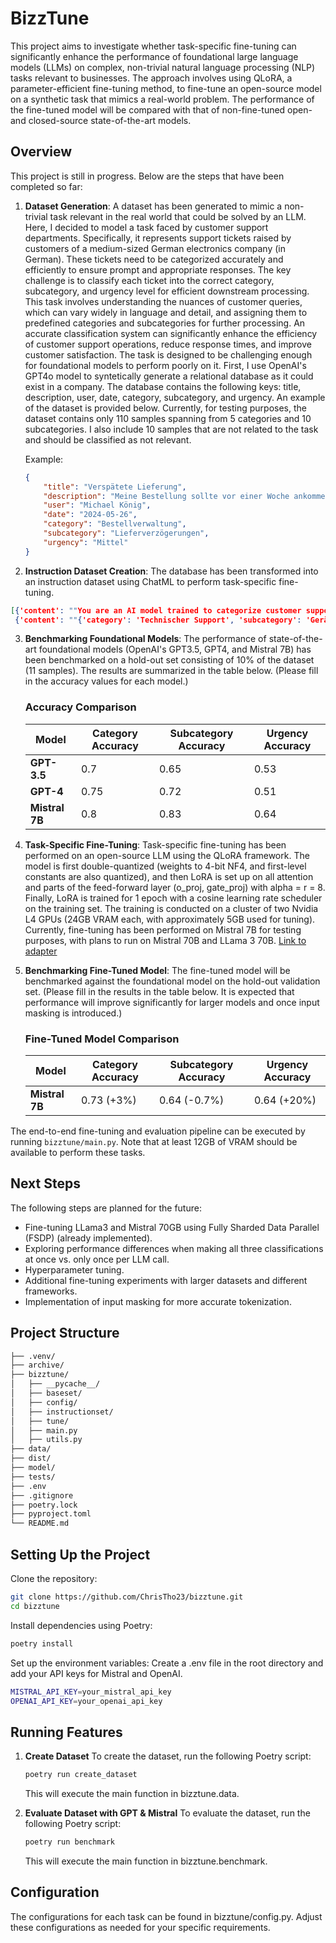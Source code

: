 # BizzTune
This project aims to investigate whether task-specific fine-tuning can significantly enhance the performance of foundational large language models (LLMs) on complex, non-trivial natural language processing (NLP) tasks relevant to businesses. The approach involves using QLoRA, a parameter-efficient fine-tuning method, to fine-tune an open-source model on a synthetic task that mimics a real-world problem. The performance of the fine-tuned model will be compared with that of non-fine-tuned open- and closed-source state-of-the-art models.

## Overview
This project is still in progress. Below are the steps that have been completed so far:

1. **Dataset Generation**: A dataset has been generated to mimic a non-trivial task relevant in the real world that could be solved by an LLM. Here, I decided to model a task faced by customer support departments. Specifically, it represents support tickets raised by customers of a medium-sized German electronics company (in German). These tickets need to be categorized accurately and efficiently to ensure prompt and appropriate responses. The key challenge is to classify each ticket into the correct category, subcategory, and urgency level for efficient downstream processing. This task involves understanding the nuances of customer queries, which can vary widely in language and detail, and assigning them to predefined categories and subcategories for further processing. An accurate classification system can significantly enhance the efficiency of customer support operations, reduce response times, and improve customer satisfaction. The task is designed to be challenging enough for foundational models to perform poorly on it. First, I use OpenAI's GPT4o model to syntetically generate a relational database as it could exist in a company. The database contains the following keys: title, description, user, date, category, subcategory, and urgency. An example of the dataset is provided below. Currently, for testing purposes, the dataset contains only 110 samples spanning from 5 categories and 10 subcategories. I also include 10 samples that are not related to the task and should be classified as not relevant.

    Example:
    ```json
    {
        "title": "Verspätete Lieferung",
        "description": "Meine Bestellung sollte vor einer Woche ankommen, aber sie ist immer noch nicht da. Können Sie den Lieferstatus überprüfen? Meine Bestellnummer ist 54321.",
        "user": "Michael König",
        "date": "2024-05-26",
        "category": "Bestellverwaltung",
        "subcategory": "Lieferverzögerungen",
        "urgency": "Mittel"
    }
    ```

2. **Instruction Dataset Creation**: The database has been transformed into an instruction dataset using ChatML to perform task-specific fine-tuning.
```json
[{'content': ""You are an AI model trained to categorize customer support tickets for a German consumer electronics company. Your task is to determine the most appropriate category and subcategory for the support ticket provided below, and also classify the urgency of the ticket.\n\nProvide the result in a JSON format with the following fields:\n- **category**: The main category of the ticket\n- **subcategory**: The subcategory of the ticket\n- **urgency**: The urgency level of the ticket\n\nThe possible categories, subcategories, and urgency levels are as follows:\n\n**Categories and subcategories**:\n**Technischer Support**\n- Geräte-Setup-Probleme\n- Softwarefehler\n\n**Abrechnung und Zahlungen**\n- Zahlungsprobleme\n- Rückerstattungsanfragen\n\n**Produktinformationen**\n- Produktspezifikationen\n- Garantieinformationen\n\n**Bestellverwaltung**\n- Bestellverfolgung\n- Lieferverzögerungen\n\n**Allgemeine Anfragen**\n- Unternehmensrichtlinien\n- Feedback und Vorschläge\n\n**Ungewiss**\n- Kein Zusammenhang\n\n**Urgency Levels**:\n    - Hoch\n    - Mittel\n    - Niedrig\n=== Support Ticket ===\nTitle: Smartphone erkennt SIM-Karte nicht\nDescription: Ich habe das neue SmartX Ultra gekauft und beim Einrichten erkennt das Smartphone meine SIM-Karte nicht. Es zeigt ständig 'Keine SIM-Karte'. Ich habe bereits verschiedene SIM-Karten ausprobiert, aber das Problem bleibt bestehen.\nName: Laura Schmidt\nDate: 2024-06-01\n"", 'role': 'user'}
 {'content': ""{'category': 'Technischer Support', 'subcategory': 'Geräte-Setup-Probleme', 'urgency': 'Hoch'}"", 'role': 'assistant'}]
```

3. **Benchmarking Foundational Models**: The performance of state-of-the-art foundational models (OpenAI's GPT3.5, GPT4, and Mistral 7B) has been benchmarked on a hold-out set consisting of 10% of the dataset (11 samples). The results are summarized in the table below. (Please fill in the accuracy values for each model.)

    ### Accuracy Comparison
    | Model            | Category Accuracy | Subcategory Accuracy | Urgency Accuracy |
    |------------------|-------------------|----------------------|------------------|
    | **GPT-3.5**      |0.7                   |0.65                      |0.53                  |
    | **GPT-4**        |0.75                   |0.72                      |0.51                  |
    | **Mistral 7B**   |0.8                   |0.83                      |0.64                  |

4. **Task-Specific Fine-Tuning**: Task-specific fine-tuning has been performed on an open-source LLM using the QLoRA framework. The model is first double-quantized (weights to 4-bit NF4, and first-level constants are also quantized), and then LoRA is set up on all attention and parts of the feed-forward layer (o_proj, gate_proj) with alpha = r = 8. Finally, LoRA is trained for 1 epoch with a cosine learning rate scheduler on the training set. The training is conducted on a cluster of two Nvidia L4 GPUs (24GB VRAM each, with approximately 5GB used for tuning). Currently, fine-tuning has been performed on Mistral 7B for testing purposes, with plans to run on Mistral 70B and LLama 3 70B. [Link to adapter](https://huggingface.co/ChrisTho/bizztune_mistral_7b_instruct)

5. **Benchmarking Fine-Tuned Model**: The fine-tuned model will be benchmarked against the foundational model on the hold-out validation set. (Please fill in the results in the table below. It is expected that performance will improve significantly for larger models and once input masking is introduced.)

    ### Fine-Tuned Model Comparison
    | Model            | Category Accuracy | Subcategory Accuracy | Urgency Accuracy |
    |------------------|-------------------|----------------------|------------------|
    | **Mistral 7B**   |0.73 (+3%)                   |0.64 (-0.7%)                      |0.64 (+20%)                  |

The end-to-end fine-tuning and evaluation pipeline can be executed by running `bizztune/main.py`. Note that at least 12GB of VRAM should be available to perform these tasks.

## Next Steps
The following steps are planned for the future:
- Fine-tuning LLama3 and Mistral 70GB using Fully Sharded Data Parallel (FSDP) (already implemented).
- Exploring performance differences when making all three classifications at once vs. only once per LLM call.
- Hyperparameter tuning.
- Additional fine-tuning experiments with larger datasets and different frameworks.
- Implementation of input masking for more accurate tokenization.

## Project Structure
```bash
├── .venv/
├── archive/
├── bizztune/
│   ├── __pycache__/
│   ├── baseset/
│   ├── config/
│   ├── instructionset/
│   ├── tune/
│   ├── main.py
│   ├── utils.py
├── data/
├── dist/
├── model/
├── tests/
├── .env
├── .gitignore
├── poetry.lock
├── pyproject.toml
└── README.md
```

## Setting Up the Project
Clone the repository:
```bash
git clone https://github.com/ChrisTho23/bizztune.git
cd bizztune
```

Install dependencies using Poetry:
```bash
poetry install
```

Set up the environment variables:
Create a .env file in the root directory and add your API keys for Mistral and OpenAI.
```bash
MISTRAL_API_KEY=your_mistral_api_key
OPENAI_API_KEY=your_openai_api_key
```

## Running Features
1. **Create Dataset**
    To create the dataset, run the following Poetry script:
    ```bash
    poetry run create_dataset
    ```
    This will execute the main function in bizztune.data.

2. **Evaluate Dataset with GPT & Mistral**
    To evaluate the dataset, run the following Poetry script:
    ```bash
    poetry run benchmark
    ```
    This will execute the main function in bizztune.benchmark.

## Configuration
The configurations for each task can be found in bizztune/config.py. Adjust these configurations as needed for your specific requirements.
